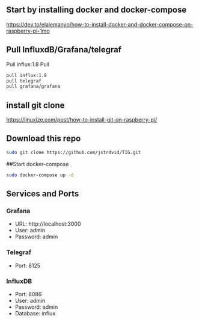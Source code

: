 ## Start by installing docker and docker-compose
https://dev.to/elalemanyo/how-to-install-docker-and-docker-compose-on-raspberry-pi-1mo


## Pull InfluxdB/Grafana/telegraf

Pull influx:1.8
Pull 
```bash
pull influx:1.8
pull telegraf
pull grafana/grafana
```


## install git clone
https://linuxize.com/post/how-to-install-git-on-raspberry-pi/


## Download this repo
```bash
sudo git clone https://github.com/jstrdvid/TIG.git
```

##Start docker-compose
```bash
sudo docker-compose up -d
```




## Services and Ports
### Grafana
- URL: http://localhost:3000 
- User: admin 
- Password: admin 

### Telegraf
- Port: 8125

### InfluxDB
- Port: 8086
- User: admin 
- Password: admin 
- Database: influx
